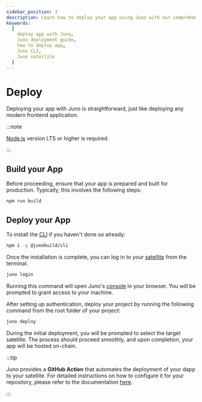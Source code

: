 ```yaml
---
sidebar_position: 3
description: Learn how to deploy your app using Juno with our comprehensive guide. Follow these steps to ensure a smooth deployment process.
keywords:
  [
    deploy app with Juno,
    Juno deployment guide,
    how to deploy app,
    Juno CLI,
    Juno satellite
  ]
---
```


# Deploy

Deploying your app with Juno is straightforward, just like deploying any modern frontend application.

:::note

[Node.js](https://nodejs.org/en/download/) version LTS or higher is required.

:::

## Build your App

Before proceeding, ensure that your app is prepared and built for production. Typically, this involves the following steps:

```bash
npm run build
```

## Deploy your App

To install the [CLI] if you haven't done so already:

```bash
npm i -g @junobuild/cli
```

Once the installation is complete, you can log in to your [satellite] from the terminal.

```bash
juno login
```

Running this command will open Juno's [console] in your browser. You will be prompted to grant access to your machine.

After setting up authentication, deploy your project by running the following command from the root folder of your project:

```bash
juno deploy
```

During the initial deployment, you will be prompted to select the target satellite. The process should proceed smoothly, and upon completion, your app will be hosted on-chain.

:::tip

Juno provides a **GitHub Action** that automates the deployment of your dapp to your satellite. For detailed instructions on how to configure it for your repository, please refer to the documentation [here](../guides/github-actions).

:::

[CLI]: ../miscellaneous/cli.mdx
[satellite]: ../terminology.md#satellite
[console]: ../terminology.md#console
